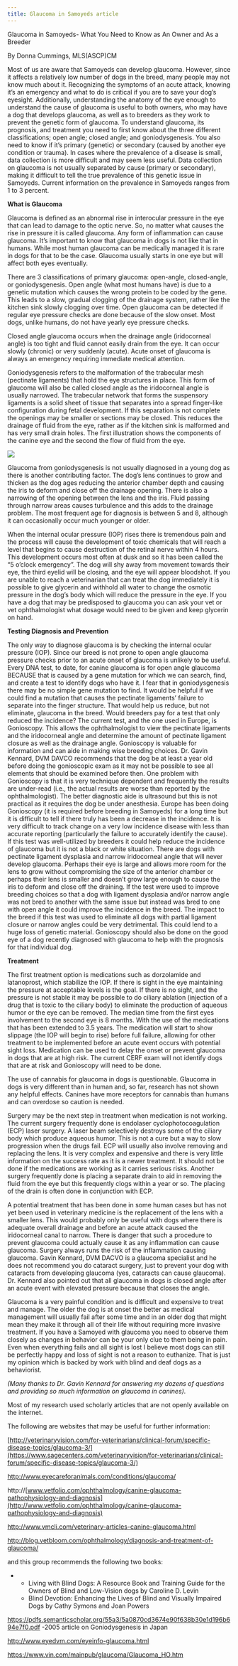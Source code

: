 ```yaml
---
title: Glaucoma in Samoyeds article
---
```

Glaucoma in Samoyeds- What You Need to Know as An Owner and As a Breeder

By Donna Cummings, MLS(ASCP)CM

Most of us are aware that Samoyeds can develop glaucoma. However, since it affects a relatively low number of dogs in the breed, many people may not know much about it. Recognizing the symptoms of an acute attack, knowing it’s an emergency and what to do is critical if you are to save your dog’s eyesight. Additionally, understanding the anatomy of the eye enough to understand the cause of glaucoma is useful to both owners, who may have a dog that develops glaucoma, as well as to breeders as they work to prevent the genetic form of glaucoma. To understand glaucoma, its prognosis, and treatment you need to first know about the three different classifications; open angle; closed angle; and goniodysgenesis. You also need to know if it’s primary (genetic) or secondary (caused by another eye condition or trauma). In cases where the prevalence of a disease is small, data collection is more difficult and may seem less useful. Data collection on glaucoma is not usually separated by cause (primary or secondary), making it difficult to tell the true prevalence of this genetic issue in Samoyeds. Current information on the prevalence in Samoyeds ranges from 1 to 3 percent.

**What is Glaucoma**

Glaucoma is defined as an abnormal rise in interocular pressure in the eye that can lead to damage to the optic nerve. So, no matter what causes the rise in pressure it is called glaucoma. Any form of inflammation can cause glaucoma. It’s important to know that glaucoma in dogs is not like that in humans. While most human glaucoma can be medically managed it is rare in dogs for that to be the case. Glaucoma usually starts in one eye but will affect both eyes eventually.

There are 3 classifications of primary glaucoma: open-angle, closed-angle, or goniodysgenesis. Open angle (what most humans have) is due to a genetic mutation which causes the wrong protein to be coded by the gene. This leads to a slow, gradual clogging of the drainage system, rather like the kitchen sink slowly clogging over time. Open glaucoma can be detected if regular eye pressure checks are done because of the slow onset. Most dogs, unlike humans, do not have yearly eye pressure checks.

Closed angle glaucoma occurs when the drainage angle (iridocorneal angle) is too tight and fluid cannot easily drain from the eye. It can occur slowly (chronic) or very suddenly (acute). Acute onset of glaucoma is always an emergency requiring immediate medical attention.

Goniodysgenesis refers to the malformation of the trabecular mesh (pectinate ligaments) that hold the eye structures in place. This form of glaucoma will also be called closed angle as the iridocorneal angle is usually narrowed. The trabecular network that forms the suspensory ligaments is a solid sheet of tissue that separates into a spread finger-like configuration during fetal development. If this separation is not complete the openings may be smaller or sections may be closed. This reduces the drainage of fluid from the eye, rather as if the kitchen sink is malformed and has very small drain holes. The first illustration shows the components of the canine eye and the second the flow of fluid from the eye.

![](/files/glaucoma1.jpg " ")

Glaucoma from goniodysgenesis is not usually diagnosed in a young dog as there is another contributing factor. The dog’s lens continues to grow and thicken as the dog ages reducing the anterior chamber depth and causing the iris to deform and close off the drainage opening. There is also a narrowing of the opening between the lens and the iris. Fluid passing through narrow areas causes turbulence and this adds to the drainage problem. The most frequent age for diagnosis is between 5 and 8, although it can occasionally occur much younger or older.

When the internal ocular pressure (IOP) rises there is tremendous pain and the process will cause the development of toxic chemicals that will reach a level that begins to cause destruction of the retinal nerve within 4 hours. This development occurs most often at dusk and so it has been called the “5 o’clock emergency”. The dog will shy away from movement towards their eye, the third eyelid will be closing, and the eye will appear bloodshot. If you are unable to reach a veterinarian that can treat the dog immediately it is possible to give glycerin and withhold all water to change the osmotic pressure in the dog’s body which will reduce the pressure in the eye. If you have a dog that may be predisposed to glaucoma you can ask your vet or vet ophthalmologist what dosage would need to be given and keep glycerin on hand.

**Testing Diagnosis and Prevention**

The only way to diagnose glaucoma is by checking the internal ocular pressure (IOP). Since our breed is not prone to open angle glaucoma pressure checks prior to an acute onset of glaucoma is unlikely to be useful. Every DNA test, to date, for canine glaucoma is for open angle glaucoma BECAUSE that is caused by a gene mutation for which we can search, find, and create a test to identify dogs who have it. I fear that in goniodysgenesis there may be no simple gene mutation to find. It would be helpful if we could find a mutation that causes the pectinate ligaments’ failure to separate into the finger structure. That would help us reduce, but not eliminate, glaucoma in the breed. Would breeders pay for a test that only reduced the incidence? The current test, and the one used in Europe, is Gonioscopy. This allows the ophthalmologist to view the pectinate ligaments and the iridocorneal angle and determine the amount of pectinate ligament closure as well as the drainage angle. Gonioscopy is valuable for information and can aide in making wise breeding choices. Dr. Gavin Kennard, DVM DAVCO recommends that the dog be at least a year old before doing the gonioscopic exam as it may not be possible to see all elements that should be examined before then. One problem with Gonioscopy is that it is very technique dependent and frequently the results are under-read (i.e., the actual results are worse than reported by the ophthalmologist). The better diagnostic aide is ultrasound but this is not practical as it requires the dog be under anesthesia. Europe has been doing Gonioscopy (it is required before breeding in Samoyeds) for a long time but it is difficult to tell if there truly has been a decrease in the incidence. It is very difficult to track change on a very low incidence disease with less than accurate reporting (particularly the failure to accurately identify the cause). If this test was well-utilized by breeders it could help reduce the incidence of glaucoma but it is not a black or white situation. There are dogs with pectinate ligament dysplasia and narrow iridocorneal angle that will never develop glaucoma. Perhaps their eye is large and allows more room for the lens to grow without compromising the size of the anterior chamber or perhaps their lens is smaller and doesn’t grow large enough to cause the iris to deform and close off the draining. If the test were used to improve breeding choices so that a dog with ligament dysplasia and/or narrow angle was not bred to another with the same issue but instead was bred to one with open angle it could improve the incidence in the breed. The impact to the breed if this test was used to eliminate all dogs with partial ligament closure or narrow angles could be very detrimental. This could lend to a huge loss of genetic material. Gonioscopy should also be done on the good eye of a dog recently diagnosed with glaucoma to help with the prognosis for that individual dog.

**Treatment**

The first treatment option is medications such as dorzolamide and latanoprost, which stabilize the IOP. If there is sight in the eye maintaining the pressure at acceptable levels is the goal. If there is no sight, and the pressure is not stable it may be possible to do ciliary ablation (injection of a drug that is toxic to the ciliary body) to eliminate the production of aqueous humor or the eye can be removed. The median time from the first eyes involvement to the second eye is 8 months. With the use of the medications that has been extended to 3.5 years. The medication will start to show slippage (the IOP will begin to rise) before full failure, allowing for other treatment to be implemented before an acute event occurs with potential sight loss. Medication can be used to delay the onset or prevent glaucoma in dogs that are at high risk. The current CERF exam will not identify dogs that are at risk and Gonioscopy will need to be done.

The use of cannabis for glaucoma in dogs is questionable. Glaucoma in dogs is very different than in human and, so far, research has not shown any helpful effects. Canines have more receptors for cannabis than humans and can overdose so caution is needed.

Surgery may be the next step in treatment when medication is not working. The current surgery frequently done is endolaser cyclophotocoagulation (ECP) laser surgery. A laser beam selectively destroys some of the ciliary body which produce aqueous humor. This is not a cure but a way to slow progression when the drugs fail. ECP will usually also involve removing and replacing the lens. It is very complex and expensive and there is very little information on the success rate as it is a newer treatment. It should not be done if the medications are working as it carries serious risks. Another surgery frequently done is placing a separate drain to aid in removing the fluid from the eye but this frequently clogs within a year or so. The placing of the drain is often done in conjunction with ECP.

A potential treatment that has been done in some human cases but has not yet been used in veterinary medicine is the replacement of the lens with a smaller lens. This would probably only be useful with dogs where there is adequate overall drainage and before an acute attack caused the iridocorneal canal to narrow. There is danger that such a procedure to prevent glaucoma could actually cause it as any inflammation can cause glaucoma. Surgery always runs the risk of the inflammation causing glaucoma. Gavin Kennard, DVM DACVO is a glaucoma specialist and he does not recommend you do cataract surgery, just to prevent your dog with cataracts from developing glaucoma (yes, cataracts can cause glaucoma). Dr. Kennard also pointed out that all glaucoma in dogs is closed angle after an acute event with elevated pressure because that closes the angle.

Glaucoma is a very painful condition and is difficult and expensive to treat and manage. The older the dog is at onset the better as medical management will usually fail after some time and in an older dog that might mean they make it through all of their life without requiring more invasive treatment. If you have a Samoyed with glaucoma you need to observe them closely as changes in behavior can be your only clue to them being in pain. Even when everything fails and all sight is lost I believe most dogs can still be perfectly happy and loss of sight is not a reason to euthanize. That is just my opinion which is backed by work with blind and deaf dogs as a behaviorist.

*(Many thanks to Dr. Gavin Kennard for answering my dozens of questions and providing so much information on glaucoma in canines).*

Most of my research used scholarly articles that are not openly available on the internet.

The following are websites that may be useful for further information:

[http://veterinaryvision.com/for-veterinarians/clinical-forum/specific-disease-topics/glaucoma-3/](https://www.sagecenters.com/veterinaryvision/for-veterinarians/clinical-forum/specific-disease-topics/glaucoma-3/)

<http://www.eyecareforanimals.com/conditions/glaucoma/>

http://[www.vetfolio.com/ophthalmology/canine-glaucoma-pathophysiology-and-diagnosis](http://www.vetfolio.com/ophthalmology/canine-glaucoma-pathophysiology-and-diagnosis)

<http://www.vmcli.com/veterinary-articles-canine-glaucoma.html>

<http://blog.vetbloom.com/ophthalmology/diagnosis-and-treatment-of-glaucoma/>

and this group recommends the following two books:

* * Living with Blind Dogs: A Resource Book and Training Guide for the Owners of Blind and Low-Vision dogs by Caroline D. Levin
  * Blind Devotion: Enhancing the Lives of Blind and Visually Impaired Dogs by Cathy Symons and Joan Powers

<https://pdfs.semanticscholar.org/55a3/5a0870cd3674e90f638b30e1d196b694e7f0.pdf> -2005 article on Goniodysgenesis in Japan

<http://www.eyedvm.com/eyeinfo-glaucoma.html>

<https://www.vin.com/mainpub/glaucoma/Glaucoma_HO.htm>